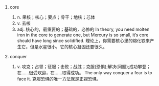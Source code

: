 1. core

   1. n. 果核；核心；要点；骨干；地核；芯体
   2. v. 去核
   3. adj. 核心的，最重要的；基础的，必修的
      In theory, you need molten iron in the core to generate one, but Mercury is so small, it‘s core should have long since solidified. 理论上，你需要核心里的熔化铁来产生它，但是水星很小，它的核心凝固还要很久。

2. conquer
   1. v. 攻克；占领；征服；击败；战胜；克服(恐惧);解决(问题);成功攀登；在……很受欢迎，在……取得成功。
      The only way conquer a fear is to face it. 克服恐惧的唯一方法就是正视恐惧。
